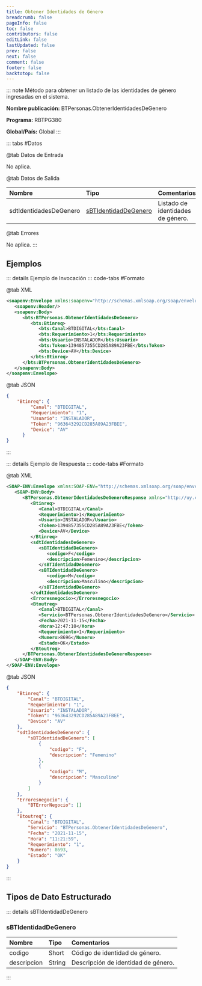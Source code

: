 ```yaml
---
title: Obtener Identidades de Género
breadcrumb: false
pageInfo: false
toc: false
contributors: false
editLink: false
lastUpdated: false
prev: false
next: false
comment: false
footer: false
backtotop: false
---
```


<!-- ABRE DATOS DEL MÉTODO -->
::: note Método para obtener un listado de las identidades de género ingresadas en el sistema.

**Nombre publicación:** BTPersonas.ObtenerIdentidadesDeGenero

**Programa:** RBTPG380

**Global/País:** Global
:::
<!-- CIERRA DATOS DEL MÉTODO -->

<!-- ABRE TABLA DE DATOS -->
::: tabs #Datos 

@tab Datos de Entrada

No aplica.

@tab Datos de Salida

Nombre | Tipo | Comentarios
:--------- | :----------- | :-----------
sdtIdentidadesDeGenero | [sBTIdentidadDeGenero](#sbtidentidaddegenero) | Listado de identidades de género.
 
@tab  Errores

No aplica.
:::
<!-- CIERRA TABLA DE DATOS -->

## **Ejemplos**

<!-- ABRE EJEMPLO DE INVOCACIÓN -->
::: details Ejemplo de Invocación 
::: code-tabs #Formato

@tab XML
```xml
<soapenv:Envelope xmlns:soapenv="http://schemas.xmlsoap.org/soap/envelope/" xmlns:bts="http://uy.com.dlya.bantotal/BTSOA/">
   <soapenv:Header/>
   <soapenv:Body>
      <bts:BTPersonas.ObtenerIdentidadesDeGenero>
         <bts:Btinreq>
            <bts:Canal>BTDIGITAL</bts:Canal>
            <bts:Requerimiento>1</bts:Requerimiento>
            <bts:Usuario>INSTALADOR</bts:Usuario>
            <bts:Token>1394857355CD285A89A23FBE</bts:Token>
            <bts:Device>AV</bts:Device>
         </bts:Btinreq>
      </bts:BTPersonas.ObtenerIdentidadesDeGenero>
   </soapenv:Body>
</soapenv:Envelope>
```

@tab JSON
```json
{
    "Btinreq": {
         "Canal": "BTDIGITAL",
         "Requerimiento": "1",
         "Usuario": "INSTALADOR",
         "Token": "963643292CD285A89A23FBEE",
         "Device": "AV"
      }
}
```
:::
<!-- CIERRA EJEMPLO DE INVOCACIÓN -->

<!-- ABRE EJEMPLO DE RESPUESTA -->
::: details Ejemplo de Respuesta 
::: code-tabs #Formato

@tab XML
```xml
<SOAP-ENV:Envelope xmlns:SOAP-ENV="http://schemas.xmlsoap.org/soap/envelope/" xmlns:xsd="http://www.w3.org/2001/XMLSchema" xmlns:SOAP-ENC="http://schemas.xmlsoap.org/soap/encoding/" xmlns:xsi="http://www.w3.org/2001/XMLSchema-instance">
   <SOAP-ENV:Body>
      <BTPersonas.ObtenerIdentidadesDeGeneroResponse xmlns="http://uy.com.dlya.bantotal/BTSOA/">
         <Btinreq>
            <Canal>BTDIGITAL</Canal>
            <Requerimiento>1</Requerimiento>
            <Usuario>INSTALADOR</Usuario>
            <Token>1394857355CD285A89A23FBE</Token>
            <Device>AV</Device>
         </Btinreq>
         <sdtIdentidadesDeGenero>
            <sBTIdentidadDeGenero>
               <codigo>F</codigo>
               <descripcion>Femenino</descripcion>
            </sBTIdentidadDeGenero>
            <sBTIdentidadDeGenero>
               <codigo>M</codigo>
               <descripcion>Masculino</descripcion>
            </sBTIdentidadDeGenero>
         </sdtIdentidadesDeGenero>
         <Erroresnegocio></Erroresnegocio>
         <Btoutreq>
            <Canal>BTDIGITAL</Canal>
            <Servicio>BTPersonas.ObtenerIdentidadesDeGenero</Servicio>
            <Fecha>2021-11-15</Fecha>
            <Hora>12:47:10</Hora>
            <Requerimiento>1</Requerimiento>
            <Numero>8696</Numero>
            <Estado>OK</Estado>
         </Btoutreq>
      </BTPersonas.ObtenerIdentidadesDeGeneroResponse>
   </SOAP-ENV:Body>
</SOAP-ENV:Envelope>
```

@tab JSON
```json
{
    "Btinreq": {
        "Canal": "BTDIGITAL",
        "Requerimiento": "1",
        "Usuario": "INSTALADOR",
        "Token": "963643292CD285A89A23FBEE",
        "Device": "AV"
    },
    "sdtIdentidadesDeGenero": {
        "sBTIdentidadDeGenero": [
            {
                "codigo": "F",
                "descripcion": "Femenino"
            },
            {
                "codigo": "M",
                "descripcion": "Masculino"
            }
        ]
    },
    "Erroresnegocio": {
        "BTErrorNegocio": []
    },
    "Btoutreq": {
        "Canal": "BTDIGITAL",
        "Servicio": "BTPersonas.ObtenerIdentidadesDeGenero",
        "Fecha": "2021-11-15",
        "Hora": "11:21:59",
        "Requerimiento": "1",
        "Numero": 8693,
        "Estado": "OK"
    }
}
```
::: 
<!-- CIERRA EJEMPLO DE RESPUESTA -->

## **Tipos de Dato Estructurado**

<!-- ABRE SDT -->
::: details sBTIdentidadDeGenero  

### sBTIdentidadDeGenero

Nombre | Tipo | Comentarios 
:--------- | :----------- | :----------- 
codigo | Short | Código de identidad de género. 
descripcion | String | Descripción de identidad de género.  

:::
<!-- CIERRA SDT -->